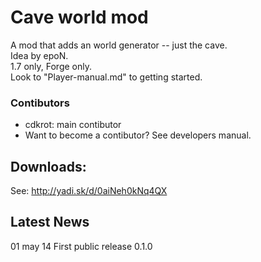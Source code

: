 # Cave world mod  
A mod that adds an world generator -- just the cave.  
Idea by epoN.  
1.7 only, Forge only.  
Look to "Player-manual.md" to getting started.  

### Contibutors  
* cdkrot: main contibutor  
* Want to become a contibutor? See developers manual.  

## Downloads:
See: http://yadi.sk/d/0aiNeh0kNq4QX

## Latest News  
01 may 14 First public release 0.1.0  

